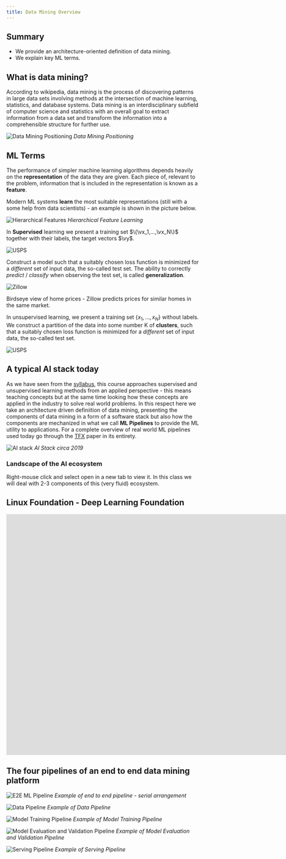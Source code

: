 ```yaml
---
title: Data Mining Overview
---
```


## Summary

* We provide an architecture-oriented definition of data mining.
* We explain key ML terms.

## What is data mining?

According to wikipedia, data mining is the process of discovering patterns in large data sets involving methods at the intersection of machine learning, statistics, and database systems. Data mining is an interdisciplinary subfield of computer science and statistics with an overall goal to extract information from a data set and transform the information into a comprehensible structure for further use.

![Data Mining Positioning](images/ml-ai-categorization.png)
*Data Mining Positioning*

## ML Terms
 The performance of simpler machine learning algorithms depends heavily on the **representation** of the data they are given.  Each piece of, relevant to the problem, information that is included in the representation is known as a **feature**.

Modern ML systems **learn** the most suitable representations (still with a some help from data scientists) - an example is shown in the picture below. 

![Hierarchical Features](images/hierarchical-features-classification.png)
*Hierarchical Feature Learning*

In **Supervised** learning we present a training set $\{\vx_1,...,\vx_N\}$ together with their labels, the target vectors $\vy$.

![USPS](images/usps.png)

Construct a model such that a suitably chosen loss function is minimized for a *different* set of input data, the so-called test set. The ability to correctly *predict* / *classify* when observing the test set, is called **generalization**.
 
![Zillow](images/home-prices-area.png)

Birdseye view of home prices - Zillow predicts prices for similar homes in the same market.

In unsupervised learning, we present a training set $\{x_1,...,x_N\}$ without labels. We construct a partition of the data into some number K of **clusters**, such that a suitably chosen loss function is minimized for a *different* set of input data, the so-called test set.

![USPS](images/unsupervised.png)


## A typical AI stack today

As we have seen from the [syllabus](docs/syllabus), this course approaches supervised and unsupervised learning methods from an applied perspective - this means teaching concepts but at the same time looking how these concepts are applied in the industry to solve real world problems. In this respect here we take an architecture driven definiition of data mining, presenting the components of data mining in a form of a software stack but also how the components are mechanized in what we call **ML Pipelines** to provide the ML utility to applications. For a complete overview of real world ML pipelines used today go through the [TFX](http://stevenwhang.com/tfx_paper.pdf) paper in its entirety.

![AI stack](images/ai-stack.svg)
*AI Stack circa 2019*

### Landscape of the AI ecosystem

Right-mouse click and select open in a new tab to view it. In this class we will deal with 2-3 components of this (very fluid) ecosystem.  

<section class="bg-apple">
              <div class="wrap">
                  <h2>Linux Foundation - Deep Learning Foundation</h2>
          <iframe width="2120" height="630" src="https://landscape.lfdl.io/format=landscape&fullscreen=yes" frameborder="0" allowfullscreen></iframe>
          </div>
</section>

## The four pipelines of an end to end data mining platform

![E2E ML Pipeline](images/acumos-E2E.svg)
*Example of end to end pipeline - serial arrangement*

![Data Pipeline](images/acumos-DP1.svg)
*Example of Data Pipeline*

![Model Training Pipeline](images/acumos-MTP.svg)
*Example of Model Training Pipeline*

![Model Evaluation and Validation Pipeline](images/acumos-MEVP.svg)
*Example of Model Evaluation and Validation Pipeline*

![Serving Pipeline](images/acumos-SP.svg)
*Example of Serving Pipeline*


